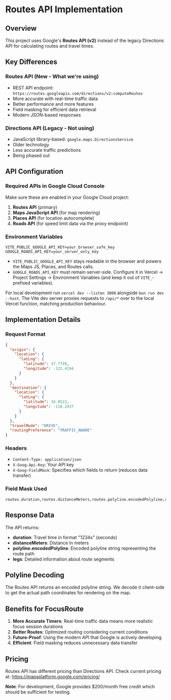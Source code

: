 # Routes API Implementation

## Overview
This project uses Google's **Routes API (v2)** instead of the legacy Directions API for calculating routes and travel times.

## Key Differences

### Routes API (New - What we're using)
- REST API endpoint: `https://routes.googleapis.com/directions/v2:computeRoutes`
- More accurate with real-time traffic data
- Better performance and more features
- Field masking for efficient data retrieval
- Modern JSON-based responses

### Directions API (Legacy - Not using)
- JavaScript library-based: `google.maps.DirectionsService`
- Older technology
- Less accurate traffic predictions
- Being phased out

## API Configuration

### Required APIs in Google Cloud Console
Make sure these are enabled in your Google Cloud project:
1. **Routes API** (primary)
2. **Maps JavaScript API** (for map rendering)
3. **Places API** (for location autocomplete)
4. **Roads API** (for speed limit data via the proxy endpoint)

### Environment Variables
```env
VITE_PUBLIC_GOOGLE_API_KEY=your_browser_safe_key
GOOGLE_ROADS_API_KEY=your_server_only_key
```

- `VITE_PUBLIC_GOOGLE_API_KEY` stays readable in the browser and powers the Maps JS, Places, and Routes calls.
- `GOOGLE_ROADS_API_KEY` must remain server-side. Configure it in Vercel → Project Settings → Environment Variables (and keep it out of `VITE_`-prefixed variables).

For local development run `vercel dev --listen 3000` alongside `bun run dev --host`. The Vite dev server proxies requests to `/api/*` over to the local Vercel function, matching production behaviour.

## Implementation Details

### Request Format
```json
{
  "origin": {
    "location": {
      "latLng": {
        "latitude": 37.7749,
        "longitude": -122.4194
      }
    }
  },
  "destination": {
    "location": {
      "latLng": {
        "latitude": 34.0522,
        "longitude": -118.2437
      }
    }
  },
  "travelMode": "DRIVE",
  "routingPreference": "TRAFFIC_AWARE"
}
```

### Headers
- `Content-Type: application/json`
- `X-Goog-Api-Key`: Your API key
- `X-Goog-FieldMask`: Specifies which fields to return (reduces data transfer)

### Field Mask Used
```
routes.duration,routes.distanceMeters,routes.polyline.encodedPolyline,routes.legs
```

## Response Data

The API returns:
- **duration**: Travel time in format "1234s" (seconds)
- **distanceMeters**: Distance in meters
- **polyline.encodedPolyline**: Encoded polyline string representing the route path
- **legs**: Detailed information about route segments

## Polyline Decoding

The Routes API returns an encoded polyline string. We decode it client-side to get the actual path coordinates for rendering on the map.

## Benefits for FocusRoute

1. **More Accurate Timers**: Real-time traffic data means more realistic focus session durations
2. **Better Routes**: Optimized routing considering current conditions
3. **Future-Proof**: Using the modern API that Google is actively developing
4. **Efficient**: Field masking reduces unnecessary data transfer

## Pricing

Routes API has different pricing than Directions API. Check current pricing at:
https://mapsplatform.google.com/pricing/

**Note**: For development, Google provides $200/month free credit which should be sufficient for testing.
